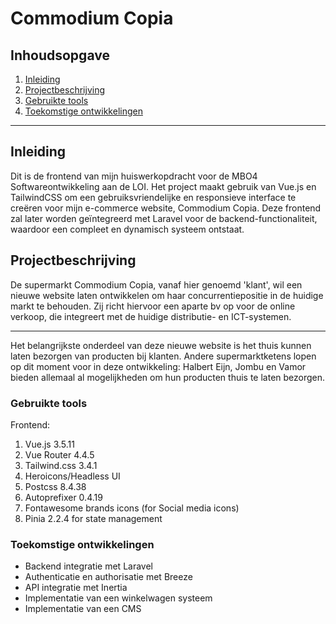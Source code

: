 # Commodium Copia

## Inhoudsopgave
1.  [Inleiding](#inleiding)
2.  [Projectbeschrijving](#projectbeschrijving)
3.  [Gebruikte tools](#gebruikte-tools)
4.  [Toekomstige ontwikkelingen](#toekomstige-ontwikkelingen)

---
## Inleiding

Dit is de frontend van mijn huiswerkopdracht voor de MBO4 Softwareontwikkeling aan de LOI. Het project maakt gebruik van Vue.js en TailwindCSS om een gebruiksvriendelijke en responsieve interface te creëren voor mijn e-commerce website, Commodium Copia. Deze frontend zal later worden geïntegreerd met Laravel voor de backend-functionaliteit, waardoor een compleet en dynamisch systeem ontstaat.

## Projectbeschrijving

De supermarkt Commodium Copia, vanaf hier genoemd 'klant', wil een nieuwe website laten ontwikkelen om haar concurrentiepositie in de huidige markt te behouden. Zij richt hiervoor een aparte bv op voor de online verkoop, die integreert met de huidige distributie- en ICT-systemen.

---
Het belangrijkste onderdeel van deze nieuwe website is het thuis kunnen laten bezorgen van producten bij klanten. Andere supermarktketens lopen op dit moment voor in deze ontwikkeling: Halbert Eijn, Jombu en Vamor bieden allemaal al mogelijkheden om hun producten thuis te laten bezorgen.


### Gebruikte tools

Frontend:
1. Vue.js 3.5.11
2. Vue Router 4.4.5
3. Tailwind.css 3.4.1
4. Heroicons/Headless UI
5. Postcss 8.4.38
6. Autoprefixer 0.4.19
7. Fontawesome brands icons (for Social media icons)
8. Pinia 2.2.4 for state management

### Toekomstige ontwikkelingen

- Backend integratie met Laravel
- Authenticatie en authorisatie met Breeze
- API integratie met Inertia
- Implementatie van een winkelwagen systeem
- Implementatie van een CMS